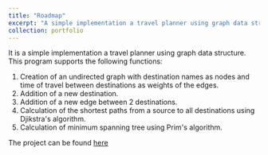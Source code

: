 ```yaml
---
title: "Roadmap"
excerpt: "A simple implementation a travel planner using graph data structure."
collection: portfolio
---
```


It is a simple implementation a travel planner using graph data structure. This program supports the following functions:

1. Creation of an undirected graph with destination names as nodes and time of travel between destinations as weights of the edges.
2. Addition of a new destination.
3. Addition of a new edge between 2 destinations.
4. Calculation of the shortest paths from a source to all destinations using Djikstra's algorithm.
5. Calculation of minimum spanning tree using Prim's algorithm.


The project can be found [here](https://github.com/mitravinda462/Road-Map)
